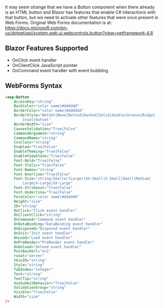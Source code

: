 It may seem strange that we have a Button component when there already is an HTML button and Blazor has features that enable C# interactions with that button, but we need to activate other features that were once present in Web Forms.  Original Web Forms documentation is at:  https://docs.microsoft.com/en-us/dotnet/api/system.web.ui.webcontrols.button?view=netframework-4.8

## Blazor Features Supported

- OnClick event handler
- OnClientClick JavaScript pointer
- OnCommand event handler with event bubbling

## WebForms Syntax

```html
<asp:Button
    AccessKey="string"
    BackColor="color name|#dddddd"
    BorderColor="color name|#dddddd"
    BorderStyle="NotSet|None|Dotted|Dashed|Solid|Double|Groove|Ridge|
        Inset|Outset"
    BorderWidth="size"
    CausesValidation="True|False"
    CommandArgument="string"
    CommandName="string"
    CssClass="string"
    Enabled="True|False"
    EnableTheming="True|False"
    EnableViewState="True|False"
    Font-Bold="True|False"
    Font-Italic="True|False"
    Font-Names="string"
    Font-Overline="True|False"
    Font-Size="string|Smaller|Larger|XX-Small|X-Small|Small|Medium|
        Large|X-Large|XX-Large"
    Font-Strikeout="True|False"
    Font-Underline="True|False"
    ForeColor="color name|#dddddd"
    Height="size"
    ID="string"
    OnClick="Click event handler"
    OnClientClick="string"
    OnCommand="Command event handler"
    OnDataBinding="DataBinding event handler"
    OnDisposed="Disposed event handler"
    OnInit="Init event handler"
    OnLoad="Load event handler"
    OnPreRender="PreRender event handler"
    OnUnload="Unload event handler"
    PostBackUrl="uri"
    runat="server"
    SkinID="string"
    Style="string"
    TabIndex="integer"
    Text="string"
    ToolTip="string"
    UseSubmitBehavior="True|False"
    ValidationGroup="string"
    Visible="True|False"
    Width="size"
/>
```
